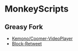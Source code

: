 # MonkeyScripts

## Greasy Fork

+ [Kemono/Coomer-VideoPlayer](https://greasyfork.org/zh-CN/scripts/459178-kemono-coomer-videoplayer)
+ [Block-Retweet](https://greasyfork.org/zh-CN/scripts/492979-block-retweet)
